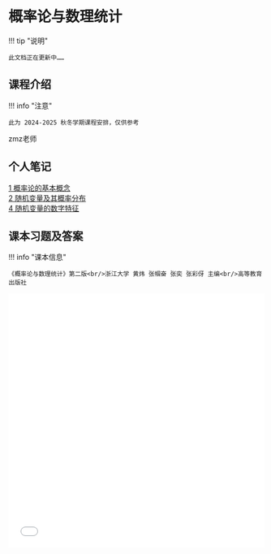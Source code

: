 # 概率论与数理统计

!!! tip "说明"

    此文档正在更新中……

## 课程介绍

!!! info "注意"

    此为 2024-2025 秋冬学期课程安排，仅供参考

zmz老师

## 个人笔记

[1 概率论的基本概念](./chapter_1.md)<br/>
[2 随机变量及其概率分布](./chapter_2.md)<br/>
[4 随机变量的数字特征](./chapter_4.md)

## 课本习题及答案

!!! info "课本信息"

    《概率论与数理统计》第二版<br/>浙江大学 黄炜 张帼奋 张奕 张彩伢 主编<br/>高等教育出版社

<embed src="../../../file/prob_theo_and_math_stat/prob_math_doc1.pdf" type="application/pdf" width="100%" height="500">